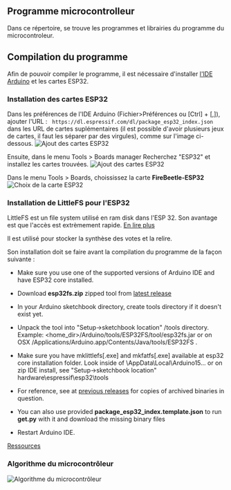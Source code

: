 ## Programme microcontrolleur ##
Dans ce répertoire, se trouve les programmes et librairies du programme du microcontroleur.

## Compilation du programme ##
Afin de pouvoir compiler le programme, il est nécessaire d'installer [l'IDE Arduino](https://www.arduino.cc/en/software) et les cartes ESP32.

### Installation des cartes ESP32 ###
Dans les préférences de l'IDE Arduino (Fichier>Préférences ou [Ctrl] + [,]), ajouter l'URL :
``` https://dl.espressif.com/dl/package_esp32_index.json``` dans les URL de cartes suplémentaires (il est possible d'avoir plusieurs jeux de cartes, il faut les séparer par des virgules), comme sur l'image ci-dessous.
![Ajout des cartes ESP32](./illustrations/Arduino_preferences.png)


Ensuite, dans le menu Tools > Boards manager Recherchez "ESP32" et installez les cartes trouvées.
![Ajout des cartes ESP32](./illustrations/Arduino_ESP32.png)


Dans le menu Tools > Boards, choississez la carte **FireBeetle-ESP32**
![Choix de la carte ESP32](./illustrations/Arduino_CardChoice.png)


### Installation de LittleFS pour l'ESP32 ###
LittleFS est un file system utilisé en ram disk dans l'ESP 32. Son avantage est que l'accès
est extrèmement rapide. 
[En lire plus](https://www.mischianti.org/2021/04/01/esp32-integrated-littlefs-filesystem-5/)

Il est utilisé pour stocker la synthèse des votes et la relire.

Son installation doit se faire avant la compilation du programme de la façon suivante :

* Make sure you use one of the supported versions of Arduino IDE and have ESP32 core installed.

* Download __esp32fs.zip__ zipped tool from [latest release](https://github.com/lorol/arduino-esp32fs-plugin/releases)

* In your Arduino sketchbook directory, create tools directory if it doesn't exist yet.

* Unpack the tool into "Setup->sketchbook location" /tools directory. Example: <home_dir>/Arduino/tools/ESP32FS/tool/esp32fs.jar or on OSX /Applications/Arduino.app/Contents/Java/tools/ESP32FS .

* Make sure you have mklittlefs[.exe] and mkfatfs[.exe] available at esp32 core installation folder. Look inside of \AppData\Local\Arduino15... or on zip IDE install, see "Setup->sketchbook location" hardware\espressif\esp32\tools

* For reference, see at [previous releases](https://github.com/lorol/arduino-esp32fs-plugin/releases) for copies of archived binaries in question.

* You can also use provided __package_esp32_index.template.json__ to run __get.py__ with it and download the missing binary files

* Restart Arduino IDE.

[Ressources](https://github.com/lorol/arduino-esp32fs-plugin)


### Algorithme du microcontrôleur ###
![Algorithme du microcontrôleur](./illustrations/Diagrams.png)
